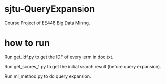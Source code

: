 # sjtu-QueryExpansion
Course Project of EE448 Big Data Mining.

# how to run
Run get_idf.py to get the IDF of every term in doc.txt.

Run get_scores_1.py to get the initial search result (before query expansion).

Run ml_method.py to do query expansion.
